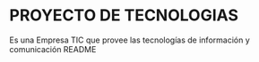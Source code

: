 # PROYECTO DE TECNOLOGIAS
Es una Empresa TIC que provee las tecnologías de información y comunicación
README 

